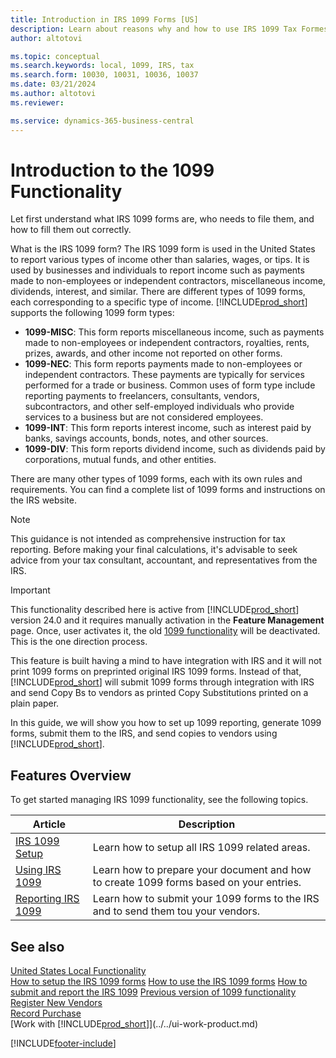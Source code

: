 ```yaml
---
title: Introduction in IRS 1099 Forms [US]
description: Learn about reasons why and how to use IRS 1099 Tax Formes in the US..
author: altotovi

ms.topic: conceptual
ms.search.keywords: local, 1099, IRS, tax
ms.search.form: 10030, 10031, 10036, 10037
ms.date: 03/21/2024
ms.author: altotovi
ms.reviewer: 

ms.service: dynamics-365-business-central
---
```


# Introduction to the 1099 Functionality   

Let first understand what IRS 1099 forms are, who needs to file them, and how to fill them out correctly.   

What is the IRS 1099 form? The IRS 1099 form is used in the United States to report various types of income other than salaries, wages, or tips. It is used by businesses and individuals to report income such as payments made to non-employees or independent contractors, miscellaneous income, dividends, interest, and similar. There are different types of 1099 forms, each corresponding to a specific type of income. [!INCLUDE[prod_short](../../includes/prod_short.md)] supports the following 1099 form types: 

- **1099-MISC**: This form reports miscellaneous income, such as payments made to non-employees or independent contractors, royalties, rents, prizes, awards, and other income not reported on other forms.  
- **1099-NEC**: This form reports payments made to non-employees or independent contractors. These payments are typically for services performed for a trade or business. Common uses of form type include reporting payments to freelancers, consultants, vendors, subcontractors, and other self-employed individuals who provide services to a business but are not considered employees. 
- **1099-INT**: This form reports interest income, such as interest paid by banks, savings accounts, bonds, notes, and other sources.  
- **1099-DIV**: This form reports dividend income, such as dividends paid by corporations, mutual funds, and other entities.   

There are many other types of 1099 forms, each with its own rules and requirements. You can find a complete list of 1099 forms and instructions on the IRS website.  

> [!NOTE]
> This guidance is not intended as comprehensive instruction for tax reporting. Before making your final calculations, it's advisable to seek advice from your tax consultant, accountant, and representatives from the IRS. 

> [!IMPORTANT]
> This functionality described here is active from [!INCLUDE[prod_short](../../includes/prod_short.md)] version 24.0 and it requires manually activation in the **Feature Management** page. Once, user activates it, the old [1099 functionality](set-up-use-irs1099-form.md) will be deactivated. This is the one direction process.  

This feature is built having a mind to have integration with IRS and it will not print 1099 forms on preprinted original IRS 1099 forms. Instead of that, [!INCLUDE[prod_short](../../includes/prod_short.md)] will submit 1099 forms through integration with IRS and send Copy Bs to vendors as printed Copy Substitutions printed on a plain paper.  

In this guide, we will show you how to set up 1099 reporting, generate 1099 forms, submit them to the IRS, and send copies to vendors using [!INCLUDE[prod_short](../../includes/prod_short.md)].  

## Features Overview   

To get started managing IRS 1099 functionality, see the following topics.  

|  Article  |  Description  |  
|--------|--------------|  
| [IRS 1099 Setup](how-to-1099-setup.md) | Learn how to setup all IRS 1099 related areas. |
| [Using IRS 1099](how-to-1099-use.md) | Learn how to prepare your document and how to create 1099 forms based on your entries. |
| [Reporting IRS 1099](how-to-1099-report.md) | Learn how to submit your 1099 forms to the IRS and to send them tou your vendors. |


## See also 

[United States Local Functionality](united-states-local-functionality.md)  
[How to setup the IRS 1099 forms](how-to-1099-setup.md)
[How to use the IRS 1099 forms](how-to-1099-use.md)
[How to submit and report the IRS 1099](how-to-1099-report.md)
[Previous version of 1099 functionality](set-up-use-irs1099-form.md)
[Register New Vendors](../../purchasing-how-register-new-vendors.md)  
[Record Purchase](../../purchasing-how-record-purchases.md)  
[Work with [!INCLUDE[prod_short](../../includes/prod_short.md)]](../../ui-work-product.md)  

[!INCLUDE[footer-include](../../includes/footer-banner.md)]

